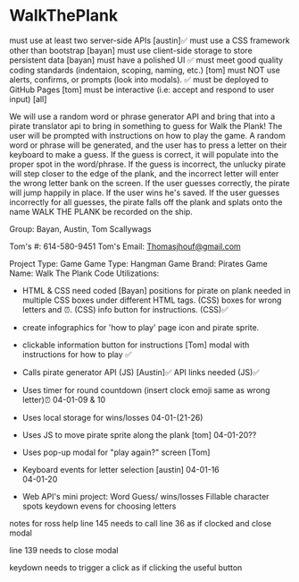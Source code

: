 # WalkThePlank

must use at least two server-side APIs [austin]✅
must use a CSS framework other than bootstrap [bayan]
must use client-side storage to store persistent data [bayan]
must have a polished UI ✅
must meet good quality coding standards (indentaion, scoping, naming, etc.) [tom]
must NOT use alerts, confirms, or prompts (look into modals). ✅
must be deployed to GitHub Pages [tom]
must be interactive (i.e: accept and respond to user input) [all]

We will use a random word or phrase generator API and bring that into a pirate translator api to bring in something to guess for Walk the Plank! The user will be prompted with instructions on how to play the game. A random word or phrase will be generated, and the user has to press a letter on their keyboard to make a guess. If the guess is correct, it will populate into the proper spot in the word/phrase. If the guess is incorrect, the unlucky pirate will step closer to the edge of the plank, and the incorrect letter will enter the wrong letter bank on the screen. If the user guesses correctly, the pirate will jump happily in place. If the user wins he's saved. If the user guesses incorrectly for all guesses, the pirate falls off the plank and splats onto the name WALK THE PLANK
be recorded on the ship.


Group: Bayan, Austin, Tom
Scallywags

Tom's #: 614-580-9451
Tom's Email: Thomasjhouf@gmail.com

Project Type: Game
Game Type: Hangman
Game Brand: Pirates
Game Name: Walk The Plank
Code Utilizations:
- HTML & CSS need coded  [Bayan]
   positions for pirate on plank needed in multiple CSS boxes under different HTML tags. (CSS)
   boxes for wrong letters and ⏰. (CSS)
   info button for instructions. (CSS)✅

- create infographics for 'how to play' page icon and pirate sprite.

- clickable information button for instructions [Tom]
   modal with instructions for how to play ✅

- Calls pirate generator API (JS) [Austin]✅
   API links needed (JS)✅

<!-- - Calls pirate translator API (JS) [Austin] -->

- Uses timer for round countdown (insert clock emoji same as wrong letter)⏰
   04-01-09 & 10

- Uses local storage for wins/losses
   04-01-(21-26)

- Uses JS to move pirate sprite along the plank [tom]
   04-01-20??

- Uses pop-up modal for "play again?" screen [Tom]

- Keyboard events for letter selection [austin]
   04-01-16   
   04-01-20

- Web API's mini project: Word Guess/ 
   wins/losses
   Fillable character spots
   keydown evens for choosing letters


notes for ross help
line 145 needs to call line 36 as if clocked and close modal

line 139 needs to close modal

keydown needs to trigger a click as if clicking the useful button